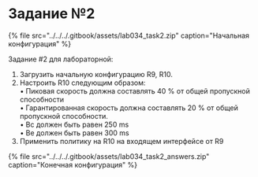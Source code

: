 # Задание №2

{% file src="../../../.gitbook/assets/lab034\_task2.zip" caption="Начальная конфигурация" %}

Задание \#2 для лабораторной:  
1. Загрузить начальную конфигурацию R9, R10.  
2. Настроить R10 следующим образом:  
• Пиковая скорость должна составлять 40 % от общей пропускной способности  
• Гарантированная скорость должна составлять 20 % от общей пропускной способности.  
• Bc должен быть равен 250 ms  
• Be должен быть равен 300 ms  
3. Применить политику на R10 на входящем интерфейсе от R9  


{% file src="../../../.gitbook/assets/lab034\_task2\_answers.zip" caption="Конечная конфигурация" %}

